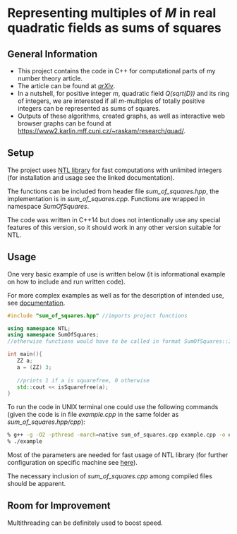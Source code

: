 # Representing multiples of _M_ in real quadratic fields as sums of squares

## General Information
- This project contains the code in C++ for computational parts of my number theory article.
- The article can be found at [_arXiv_](https://arxiv.org/abs/2105.11423).
- In a nutshell, for positive integer _m_, quadratic field _Q(sqrt(D))_ and its ring of integers, we are interested if all _m_-multiples of totally positive integers can be represented as sums of squares.
- Outputs of these algorithms, created graphs, as well as interactive web browser graphs can be found at <https://www2.karlin.mff.cuni.cz/~raskam/research/quad/>.

## Setup
The project uses [NTL library](https://libntl.org/) for fast computations with unlimited integers (for installation and usage see the linked documentation).

The functions can be included from header file _sum\_of\_squares.hpp_, the implementation is in _sum\_of\_squares.cpp_. Functions are wrapped in namespace _SumOfSquares_.

The code was written in C++14 but does not intentionally use any special features of this version,
 so it should work in any other version suitable for NTL.


## Usage
One very basic example of use is written below (it is informational example on how to include and run written code). 


For more complex examples as well as for the description of intended use, see [documentation](documentation.md).

```cpp
#include "sum_of_squares.hpp" //imports project functions

using namespace NTL;
using namespace SumOfSquares; 
//otherwise functions would have to be called in format SumOfSquares::ImportedFunction

int main(){
   ZZ a;
   a = (ZZ) 3;
   
   //prints 1 if a is squarefree, 0 otherwise
   std::cout << isSquarefree(a);
}
````

To run the code in UNIX terminal one could use the following commands (given the code is in file _example.cpp_ in the same folder as _sum_of_squares.hpp/cpp_):

```bash
% g++ -g -O2 -pthread -march=native sum_of_squares.cpp example.cpp -o example -lntl -lgmp -lm
% ./example
```
Most of the parameters are needed for fast usage of NTL library (for further configuration on specific machine see [here](https://libntl.org/doc/tour-unix.html)).

The necessary inclusion of _sum\_of\_squares.cpp_ among compiled files should be apparent.

## Room for Improvement
Multithreading can be definitely used to boost speed.

